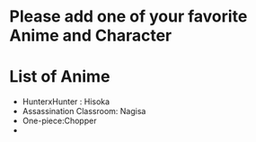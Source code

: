 # Please add one of your favorite Anime and Character

# List of Anime
- HunterxHunter : Hisoka
- Assassination Classroom: Nagisa
- One-piece:Chopper
-
